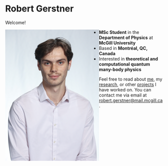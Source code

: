 # Robert Gerstner

Welcome!

<img src="./home_media/headshot1.jpg" alt="Headshot1" style="height:420px; width:300px; float:left;"> 

- **MSc Student** in the **Department of Physics** at **McGill University**
- Based in **Montréal, QC, Canada**
- Interested in **theoretical and computational quantum many-body physics**

Feel free to read about [me](./about/index.md), my [research](./research/index.md), or other [projects](./projects/index.md) I have worked on. You can contact me via email at [robert.gerstner@mail.mcgill.ca](mailto:robert.gerstner@mail.mcgill.ca).